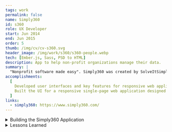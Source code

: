 ```yaml
---
tags: work
permalink: false
name: Simply360
id: s360
role: UX Developer
start: Jun 2014
end: Jun 2015
order: 5
thumb: /img/cv/cv-s360.svg
header_image: /img/work/s360/s360-people.webp
tech: [Ember.js, Sass, PSD to HTML]
description: App to help non-profit organizations manage their data.
summary: |
  "Nonprofit software made easy". Simply360 was created by SolveItSimply to aid nonprofits with all of their administrative needs. It's simple and user-friendly interface will allow them to manage staff, create reports, and even handle event check-ins. It is the first nonprofit software to be built as a single page responsive application using the latest industry tools.
accomplishments:
  [
    Developed user interfaces and key features for responsive web applications.,
    Built the UI for a responsive single-page web application designed to help non-profit organizations efficiently manage their data.,
  ]
links:
  - simply360: https://www.simply360.com/
---
```


<!-- Details -->
<details>
    <summary>Building the Simply360 Application</summary>
    <div class="details-content">
        <div class="detail-image-wrapper" data-scrollable="true">
            <div class="scroll-container" tabindex="0" role="region" aria-label="Scrollable image content">
                <img src="/img/work/s360/s360-people.webp" alt="An example image of the Simply360 application" loading="lazy">
            </div>
            <div class="scroll-indicator">
                <em><span class="sr-only">This Section is</span> Scrollable</em>
            </div>
        </div>
        <p>
            As the team's <abbr title="User Experience">UX</abbr> Developer, I was responsible for translating Photoshop design documents into a fully functional web application using HTML/Handlebars, CSS/Sass, and JavaScript/Ember.js. This included implementing all UI elements, interactions, and the responsive grid system.
        </p>
        <p>
            We collaborated with a talented Brooklyn-based design agency, 
            <a href="https://milkshake.studio/" title="Go to Milkshake's website" target="_blank">Milkshake</a>, who designed the UI for Simply360. We held regular review meetings to discuss new features, requirements, and any design or development constraints. Once the initial designs were complete, they were handed over to us for implementation.
        </p>
        <h3>Using Ember.js</h3>
        <p>
            We built the application using <a href="https://emberjs.com/" title="Go to Ember.js website" target="_blank">Ember.js</a>, an MVC JavaScript framework developed by the team behind Ruby on Rails. Ember.js had its own ecosystem and CLI tools for creating and managing components:
        </p>

```bash
ember generate component my-component-name
```

        <p>
            For our asset pipeline, we used
            <a href="https://github.com/broccolijs/broccoli?tab=readme-ov-file" title="Go to Broccoli's Github page" target="_blank">Broccoli</a>, which is comparable to Grunt or Gulp but optimized for fast incremental rebuilds.
        </p>
        <h3>Styling with Sass & SMACSS</h3>
        <p>
            For styling, I used <a href="https://sass-lang.com/" title="Go to Sass website" target="_blank">Sass</a> due to its ability to define variables, nest styles, and easily import other files. I followed the
            <a href="https://smacss.com/" title="Go to SMACSS website" target="_blank">SMACSS</a> methodology, ensuring that my "modules" aligned 1:1 with Ember components.
            This made it simple to organize and locate styles while maintaining a clear CSS hierarchy:
        </p>
        <ul role="list">
            <li>Base Styles</li>
            <li>Layout Styles</li>
            <li>Component (Module) Styles</li>
            <li>State Styles</li>
        </ul>
        <h3>Templating with Handlebars</h3>
        <p>
            Ember components consisted of a JavaScript file for interactions and a <code>.hbs</code> (Handlebars) file for HTML structure. Ember used
            <a href="https://guides.emberjs.com/v3.3.0/templates/handlebars-basics/" title="Go to Ember's Handlebars documentation" target="_blank">Handlebars</a>
            as a templating language, making it easy to inject dynamic content into the UI.
        </p>
        <h3>Creating a Native App Feel</h3>
        <p>
            The biggest motivation for using modern frameworks like Ember was to mimic the smooth experience of native applications while maintaining the accessibility of a web app. Unlike traditional multi-page applications that require <strong>hard reloads</strong>, Ember allowed for seamless page updates with client-side routing.
        </p>
        <div class="detail-image-wrapper">
            <img src="/img/work/s360/simply360-mobile.webp" alt="Musora UI Colors" loading="lazy">
        </div>
        <p>
            Beyond responsive design, I focused on interactions to make the app feel native, such as sidebar navigation animations. I achieved this using CSS transitions and transforms to create smooth motion effects.
        </p>
        <h3>Final Thoughts</h3>
        <p>
            Simply360 was an ambitious project, and we successfully launched an MVP for clients. I'm proud of the work we accomplished.
        </p>
        <p>
            In the next section, I’ll share some of the lessons I learned.
        </p>
    </div>

</details>
<details>
  <summary>Lessons Learned</summary>
  <div class="details-content">
      <p>
          Simply360 was my first opportunity after my time at the <strong>Startup Institute</strong> of NY. I learned a lot about working for a startup, building applications with modern tools, and collaborating within a small team. Here are some of my main takeaways.
      </p>
      <h3>Lesson One: Choose Your Technology Wisely.</h3>
      <p>
          At the time, we opted to use bleeding-edge technology, including Ember.js as our front-end framework, along with its CLI tool, Ember CLI, for creating new components. We also used Broccoli for asset management, along with other very new tools. 
      </p>
      <p>
          When adopting new technologies, there are inevitable challenges. One major issue we encountered was Ember injecting multiple <code>&lt;div&gt;</code> elements into the 
          <abbr title="Document Object Model">DOM</abbr> after compilation. Not knowing exactly what would be rendered to the DOM made styling difficult, as CSS that relied on nested elements became unpredictable. To work around this, I had to add excessive class names, which polluted the template.
      </p>
      <p>
          Another challenge of using new technology is the lack of developer support. Many times, we faced issues unique to our application that we couldn’t find answers for. At one point, our CTO even had to rewrite parts of the source code to accommodate our needs.
      </p>
      <h3>Lesson Two: Startups Are Not Regular Jobs.</h3>
      <p>
          As someone fresh into my web development career, I was excited for my first official job. During my time at the Startup Institute, I had gained experience by volunteering at several startups in New York, but this was different—this was my first time working in a non-linear environment.
      </p>
      <p>
          Unlike a traditional 9-to-5 job, working at a startup often means racing toward deadlines. Working 50–60 hours a week was common, and while early-stage employees typically receive some equity, a startup’s survival is never guaranteed. 
      </p>
      <p>
          That being said, your efforts directly impact the health and success of the company. The high-pressure environment is demanding but also incredibly rewarding—not just financially, but in terms of experience. I learned to take pride in my work, knowing that my code and contributions were directly affecting users. 
      </p>
      <p>
          If you're early in your career, working at a startup—or even starting your own—is one of the fastest ways to grow.
      </p>
  </div>
</details>
